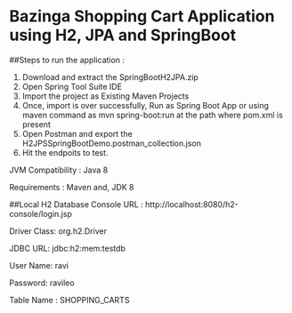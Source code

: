 # Bazinga Shopping Cart Application using H2, JPA and SpringBoot


##Steps to run the application :

1) Download and extract the SpringBootH2JPA.zip
2) Open Spring Tool Suite IDE
3) Import the project as Existing Maven Projects
4) Once, import is over successfully, Run as Spring Boot App or using maven command as mvn spring-boot:run at the path where pom.xml is present
5) Open Postman and export the H2JPSSpringBootDemo.postman_collection.json
6) Hit the endpoits to test. 

JVM Compatibility : Java 8

Requirements : Maven and, JDK 8


##Local H2 Database Console URL :
http://localhost:8080/h2-console/login.jsp

Driver Class: org.h2.Driver

JDBC URL: jdbc:h2:mem:testdb

User Name: ravi

Password: ravileo

Table Name : SHOPPING_CARTS 
